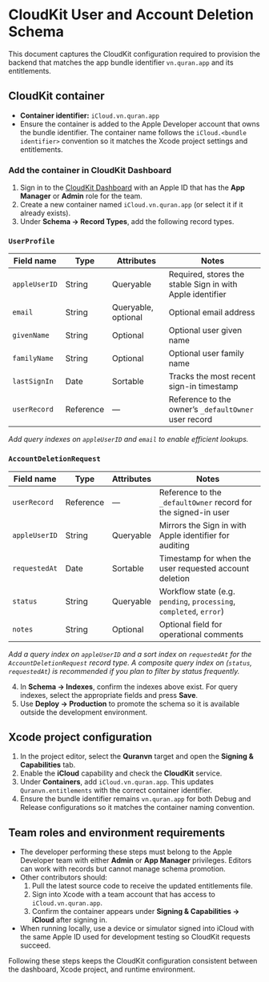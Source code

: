 # CloudKit User and Account Deletion Schema

This document captures the CloudKit configuration required to provision the backend that matches the app bundle identifier `vn.quran.app` and its entitlements.

## CloudKit container

* **Container identifier:** `iCloud.vn.quran.app`
* Ensure the container is added to the Apple Developer account that owns the bundle identifier. The container name follows the `iCloud.<bundle identifier>` convention so it matches the Xcode project settings and entitlements.

### Add the container in CloudKit Dashboard

1. Sign in to the [CloudKit Dashboard](https://icloud.developer.apple.com/dashboard/) with an Apple ID that has the **App Manager** or **Admin** role for the team.
2. Create a new container named `iCloud.vn.quran.app` (or select it if it already exists).
3. Under **Schema → Record Types**, add the following record types.

### `UserProfile`

| Field name    | Type      | Attributes          | Notes                                                       |
|---------------|-----------|---------------------|-------------------------------------------------------------|
| `appleUserID` | String    | Queryable           | Required, stores the stable Sign in with Apple identifier   |
| `email`       | String    | Queryable, optional | Optional email address                                      |
| `givenName`   | String    | Optional            | Optional user given name                                    |
| `familyName`  | String    | Optional            | Optional user family name                                   |
| `lastSignIn`  | Date      | Sortable            | Tracks the most recent sign-in timestamp                    |
| `userRecord`  | Reference | —                   | Reference to the owner’s `_defaultOwner` user record        |

*Add query indexes on `appleUserID` and `email` to enable efficient lookups.*

### `AccountDeletionRequest`

| Field name   | Type      | Attributes          | Notes                                                                 |
|--------------|-----------|---------------------|-----------------------------------------------------------------------|
| `userRecord` | Reference | —                   | Reference to the `_defaultOwner` record for the signed-in user         |
| `appleUserID` | String    | Queryable           | Mirrors the Sign in with Apple identifier for auditing                 |
| `requestedAt` | Date      | Sortable            | Timestamp for when the user requested account deletion                 |
| `status`     | String    | Queryable           | Workflow state (e.g. `pending`, `processing`, `completed`, `error`)    |
| `notes`      | String    | Optional            | Optional field for operational comments                               |

*Add a query index on `appleUserID` and a sort index on `requestedAt` for the `AccountDeletionRequest` record type. A composite query index on (`status`, `requestedAt`) is recommended if you plan to filter by status frequently.*

4. In **Schema → Indexes**, confirm the indexes above exist. For query indexes, select the appropriate fields and press **Save**.
5. Use **Deploy → Production** to promote the schema so it is available outside the development environment.

## Xcode project configuration

1. In the project editor, select the **Quranvn** target and open the **Signing & Capabilities** tab.
2. Enable the **iCloud** capability and check the **CloudKit** service.
3. Under **Containers**, add `iCloud.vn.quran.app`. This updates `Quranvn.entitlements` with the correct container identifier.
4. Ensure the bundle identifier remains `vn.quran.app` for both Debug and Release configurations so it matches the container naming convention.

## Team roles and environment requirements

* The developer performing these steps must belong to the Apple Developer team with either **Admin** or **App Manager** privileges. Editors can work with records but cannot manage schema promotion.
* Other contributors should:
  1. Pull the latest source code to receive the updated entitlements file.
  2. Sign into Xcode with a team account that has access to `iCloud.vn.quran.app`.
  3. Confirm the container appears under **Signing & Capabilities → iCloud** after signing in.
* When running locally, use a device or simulator signed into iCloud with the same Apple ID used for development testing so CloudKit requests succeed.

Following these steps keeps the CloudKit configuration consistent between the dashboard, Xcode project, and runtime environment.
